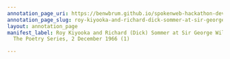 ```yaml
---
annotation_page_uri: https://benwbrum.github.io/spokenweb-hackathon-development/annotations/roy-kiyooka-and-richard-dick-sommer-at-sir-george-williams-university-the-poetry-series-2-december-1966-1--canvas-1-stanton-hoffman.json
annotation_page_slug: roy-kiyooka-and-richard-dick-sommer-at-sir-george-williams-university-the-poetry-series-2-december-1966-1--canvas-1-stanton-hoffman
layout: annotation_page
manifest_label: Roy Kiyooka and Richard (Dick) Sommer at Sir George Williams University,
  The Poetry Series, 2 December 1966 (1)

---
```

